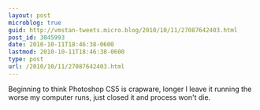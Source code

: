 ```yaml
---
layout: post
microblog: true
guid: http://vmstan-tweets.micro.blog/2010/10/11/27087642403.html
post_id: 3045993
date: 2010-10-11T18:46:38-0600
lastmod: 2010-10-11T18:46:38-0600
type: post
url: /2010/10/11/27087642403.html
---
```

Beginning to think Photoshop CS5 is crapware, longer I leave it running the worse my computer runs, just closed it and process won't die.
